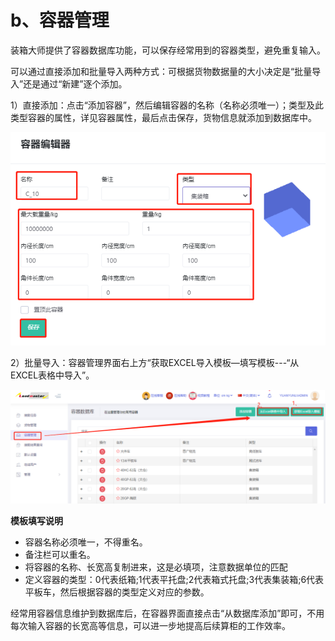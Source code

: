 # b、容器管理

装箱大师提供了容器数据库功能，可以保存经常用到的容器类型，避免重复输入。

可以通过直接添加和批量导入两种方式：可根据货物数据量的大小决定是“批量导入”还是通过“新建”逐个添加。

1）直接添加：点击“添加容器”，然后编辑容器的名称（名称必须唯一）；类型及此类型容器的属性，详见容器属性，最后点击保存，货物信息就添加到数据库中。

![](../../.gitbook/assets/47.png)

2）批量导入：容器管理界面右上方“获取EXCEL导入模板—填写模板---“从EXCEL表格中导入”。

![](../../.gitbook/assets/48.png)

**模板填写说明**

* 容器名称必须唯一，不得重名。
* 备注栏可以重名。
*  将容器的名称、长宽高复制进来，这是必填项，注意数据单位的匹配
* 定义容器的类型：0代表纸箱;1代表平托盘;2代表箱式托盘;3代表集装箱;6代表平板车，然后根据容器的类型定义对应的参数。

经常用容器信息维护到数据库后，在容器界面直接点击“从数据库添加”即可，不用每次输入容器的长宽高等信息，可以进一步地提高后续算柜的工作效率。

